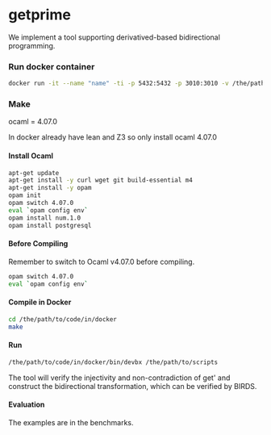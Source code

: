 # getprime

We implement a tool supporting derivatived-based bidirectional programming. 

### Run docker container

``` bash
docker run -it --name "name" -ti -p 5432:5432 -p 3010:3010 -v /the/path/to/code/in/host:/the/path/to/code/in/docker dangtv/birds:0.0.5 
```

### Make

ocaml = 4.07.0

In docker already have lean and Z3 so only install ocaml 4.07.0

#### Install Ocaml

``` bash
apt-get update
apt-get install -y curl wget git build-essential m4
apt-get install -y opam
opam init
opam switch 4.07.0
eval `opam config env`
opam install num.1.0
opam install postgresql
```

#### Before Compiling

Remember to switch to Ocaml v4.07.0 before compiling.

``` bash
opam switch 4.07.0
eval `opam config env`
```

#### Compile in Docker

``` bash
cd /the/path/to/code/in/docker
make
```

#### Run
``` bash
/the/path/to/code/in/docker/bin/devbx /the/path/to/scripts
```
The tool will verify the injectivity and non-contradiction of get' and construct the bidirectional transformation, which can be verified by BIRDS. 

#### Evaluation
The examples are in the benchmarks.
